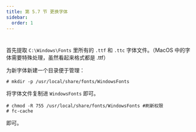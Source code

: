 ```yaml
---
title: 第 5.7 节 更换字体
sidebar:
  order: 1
---
```

# 

首先提取 `C:\Windows\Fonts` 里所有的 `.ttf` 和 `.ttc` 字体文件。（MacOS 中的字体需要特殊处理，虽然看起来格式都是 .ttf）

为新字体新建一个目录便于管理：

`# mkdir -p /usr/local/share/fonts/WindowsFonts`

将字体文件复制进 `WindowsFonts` 即可。

```shell-session
# chmod -R 755 /usr/local/share/fonts/WindowsFonts #刷新权限
# fc-cache
```

即可。
